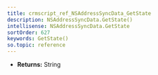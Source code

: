 ```yaml
---
title: crmscript_ref_NSAddressSyncData_GetState
description: NSAddressSyncData.GetState()
intellisense: NSAddressSyncData.GetState
sortOrder: 627
keywords: GetState()
so.topic: reference
---
```



* **Returns:** String


